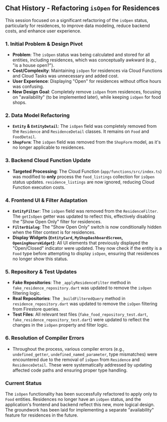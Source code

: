 ## Chat History - Refactoring `isOpen` for Residences

This session focused on a significant refactoring of the `isOpen` status, particularly for residences, to improve data modeling, reduce backend costs, and enhance user experience.

### 1. Initial Problem & Design Pivot

- **Problem**: The `isOpen` status was being calculated and stored for all entities, including residences, which was conceptually awkward (e.g., "is a house open?").
- **Cost/Complexity**: Maintaining `isOpen` for residences via Cloud Functions and Cloud Tasks was unnecessary and added cost.
- **User Experience**: Displaying "Open" for residences without office hours was confusing.
- **New Design Goal**: Completely remove `isOpen` from residences, focusing on "availability" (to be implemented later), while keeping `isOpen` for food shops.

### 2. Data Model Refactoring

- **`Entity` & `EntityDetail`**: The `isOpen` field was completely removed from the `Residence` and `ResidenceDetail` classes. It remains on `Food` and `FoodDetail`.
- **`ShopForm`**: The `isOpen` field was removed from the `ShopForm` model, as it's no longer applicable to residences.

### 3. Backend Cloud Function Update

- **Targeted Processing**: The Cloud Function (`app/functions/src/index.ts`) was modified to **only** process the `food_listings` collection for `isOpen` status updates. `residence_listings` are now ignored, reducing Cloud Function execution costs.

### 4. Frontend UI & Filter Adaptation

- **`EntityFilter`**: The `isOpen` field was removed from the `ResidenceFilter`. The `getIsOpen` getter was updated to reflect this, effectively disabling the "Show Open Only" filter for residences.
- **`FilterDialog`**: The "Show Open Only" switch is now conditionally hidden when the filter context is for residences.
- **Display Widgets (`EntityCard`, `MyShopDashboardScreen`, `OpeningHoursWidget`)**: All UI elements that previously displayed the "Open/Closed" indicator were updated. They now check if the entity is a `Food` type before attempting to display `isOpen`, ensuring that residences no longer show this status.

### 5. Repository & Test Updates

- **Fake Repositories**: The `_applyResidenceFilter` method in `fake_residence_repository.dart` was updated to remove the `isOpen` filtering logic.
- **Real Repositories**: The `_buildFilteredQuery` method in `residence_repository.dart` was updated to remove the `isOpen` filtering from Firestore queries.
- **Test Files**: All relevant test files (`fake_food_repository_test.dart`, `fake_residence_repository_test.dart`) were updated to reflect the changes in the `isOpen` property and filter logic.

### 6. Resolution of Compiler Errors

- Throughout the process, various compiler errors (e.g., `undefined_getter`, `undefined_named_parameter`, type mismatches) were encountered due to the removal of `isOpen` from `Residence` and `ResidenceDetail`. These were systematically addressed by updating affected code paths and ensuring proper type handling.

### Current Status

The `isOpen` functionality has been successfully refactored to apply only to `Food` entities. Residences no longer have an `isOpen` status, and the application's frontend and backend reflect this new, more logical design. The groundwork has been laid for implementing a separate "availability" feature for residences in the future.